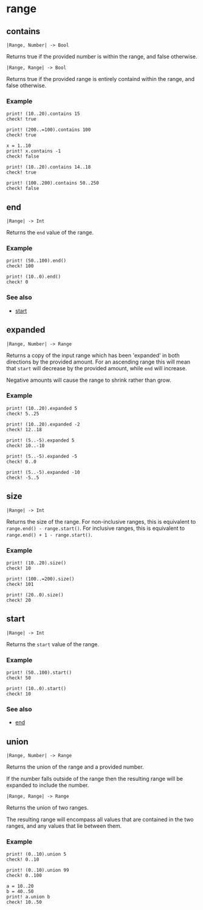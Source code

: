 # range

## contains

```kototype
|Range, Number| -> Bool
```

Returns true if the provided number is within the range, and false otherwise.

```kototype
|Range, Range| -> Bool
```

Returns true if the provided range is entirely containd within the range, 
and false otherwise.

### Example

```koto
print! (10..20).contains 15
check! true

print! (200..=100).contains 100
check! true

x = 1..10
print! x.contains -1
check! false

print! (10..20).contains 14..18
check! true

print! (100..200).contains 50..250
check! false
```

## end

```kototype
|Range| -> Int
```

Returns the `end` value of the range.

### Example

```koto
print! (50..100).end()
check! 100

print! (10..0).end()
check! 0
```

### See also

- [start](#start)

## expanded

```kototype
|Range, Number| -> Range
```

Returns a copy of the input range which has been 'expanded' in both directions
by the provided amount. For an ascending range this will mean that `start` will
decrease by the provided amount, while `end` will increase.

Negative amounts will cause the range to shrink rather than grow.

### Example

```koto
print! (10..20).expanded 5
check! 5..25

print! (10..20).expanded -2
check! 12..18

print! (5..-5).expanded 5
check! 10..-10

print! (5..-5).expanded -5
check! 0..0

print! (5..-5).expanded -10
check! -5..5
```

## size

```kototype
|Range| -> Int
```

Returns the size of the range.
For non-inclusive ranges, this is equivalent to `range.end() - range.start()`.
For inclusive ranges, this is equivalent to `range.end() + 1 - range.start()`.

### Example

```koto
print! (10..20).size()
check! 10

print! (100..=200).size()
check! 101

print! (20..0).size()
check! 20
```

## start

```kototype
|Range| -> Int
```

Returns the `start` value of the range.

### Example

```koto
print! (50..100).start()
check! 50

print! (10..0).start()
check! 10
```

### See also

- [end](#end)

## union

```kototype
|Range, Number| -> Range
```

Returns the union of the range and a provided number.

If the number falls outside of the range then the resulting range will be
expanded to include the number.

```kototype
|Range, Range| -> Range
```

Returns the union of two ranges.

The resulting range will encompass all values that are contained in the two
ranges, and any values that lie between them.

### Example

```koto
print! (0..10).union 5
check! 0..10

print! (0..10).union 99
check! 0..100

a = 10..20
b = 40..50
print! a.union b
check! 10..50
```
